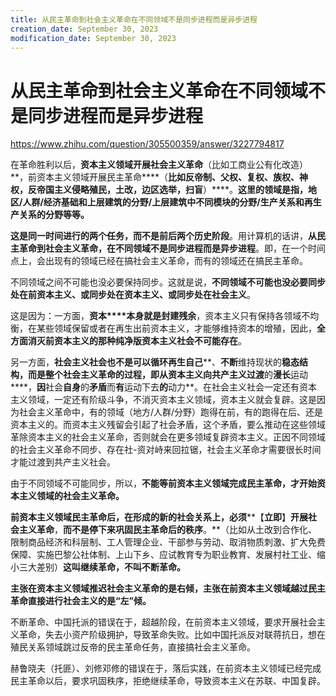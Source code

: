 ```yaml
---
title: 从民主革命到社会主义革命在不同领域不是同步进程而是异步进程
creation_date: September 30, 2023
modification_date: September 30, 2023
---
```



# 从民主革命到社会主义革命在不同领域不是同步进程而是异步进程


https://www.zhihu.com/question/305500359/answer/3227794817

在革命胜利以后，**资本主义领域开展社会主义革命**（比如工商业公有化改造）**，前资本主义领域开展民主革命****（**比如反帝制、父权、复权、族权、神权，反帝国主义侵略殖民，土改，边区选举，扫盲**）****。**这里的领域是指，地区/人群/经济基础和上层建筑的分野/上层建筑中不同模块的分野/生产关系和再生产关系的分野等等。**

**这是同一时间进行的两个任务，而不是前后两个****历史****阶段**。用计算机的话讲，**从民主革命到社会主义革命，在不同领域不是同步进程而是异步进程**。即，在一个时间点上，会出现有的领域已经在搞社会主义革命，而有的领域还在搞民主革命。

不同领域之间不可能也没必要保持同步。这就是说，**不同领域不****可能****也****没必要****同****步****处在前资本主义、或同****步****处在资本主义、或同****步****处在社会主义**。

这是因为：一方面，**资本****本身就是封建残余**，资本主义只有保持各领域不均衡，在某些领域保留或者在再生出前资本主义，才能够维持资本的增殖，因此，**全方面消灭****前****资本主义的那种****纯净****版****资本主义社会****不****可能****存在**。

另一方面，**社会主义****社会****也不是****可以****循环****再生****自己****、****不断****维持现状的****稳态结构，****而是整个社会主义革命的过程****，****即****从资本主义向共产主义过渡****的****漫长****运动****，****因****社会****自身****的****矛盾****而****有****运动下去****的****动力**。在社会主义社会一定还有资本主义领域，一定还有阶级斗争，不消灭资本主义领域，资本主义就会复辟。这是因为社会主义革命中，有的领域（地方/人群/分野）跑得在前，有的跑得在后、还是资本主义的。而资本主义残留会引起了社会矛盾，这个矛盾，要么推动在这些领域革除资本主义的社会主义革命，否则就会在更多领域复辟资本主义。正因不同领域的社会主义革命不同步、存在社-资对峙来回拉锯，社会主义革命才需要很长时间才能过渡到共产主义社会。

由于不同领域不可能同步，所以，**不能等前资本主义领域完成民主革命，才开始资本主义领域的社会主义革命。**

**前资本主义领域民主革命****后****，****在****形成****的****新的****社会关系****上，必须****【****立即****】****开展社会主义革命****，****而不是停下来巩固民主革命后的秩序****。**（比如从土改到合作化、限制商品经济和科层制、工人管理企业、干部参与劳动、取消物质刺激、扩大免费保障、实施巴黎公社体制、上山下乡、应试教育专为职业教育、发展村社工业、缩小三大差别）**这****叫****继续革命，不****叫****不断革命。**

**主张在资本主义领域推迟社会主义革命的是右倾，主张在前资本主义领域越过民主革命直接进行社会主义的是“左”倾。**

不断革命、中国托派的错误在于，超越阶段，在前资本主义领域，要求开展社会主义革命，失去小资产阶级拥护，导致革命失败。比如中国托派反对联蒋抗日，想在殖民关系领域跳过反帝的民主革命任务，直接搞社会主义革命。

赫鲁晓夫（托匪）、刘修邓修的错误在于，落后实践，在前资本主义领域已经完成民主革命以后，要求巩固秩序，拒绝继续革命，导致资本主义在苏联、中国复辟。

